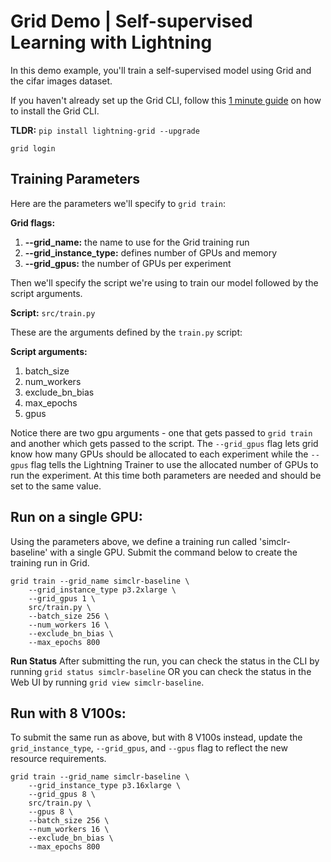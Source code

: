 # Grid Demo | Self-supervised Learning with Lightning
In this demo example, you'll train a self-supervised model using Grid and the cifar images dataset.

If you haven't already set up the Grid CLI, follow this [1 minute guide](https://app.gitbook.com/@grid-ai/s/grid-cli/start-here/typical-workflow-cli-user#step-0-install-the-grid-cli) on how to install the Grid CLI.

**TLDR:** 
`pip install lightning-grid --upgrade`

`grid login`

## Training Parameters
Here are the parameters we'll specify to `grid train`:

**Grid flags:**
1. **--grid_name:** the name to use for the Grid training run
2. **--grid_instance_type:** defines number of GPUs and memory
3. **--grid_gpus:** the number of GPUs per experiment

Then we'll specify the script we're using to train our model followed by the script arguments. 

**Script:** `src/train.py`

These are the arguments defined by the `train.py` script:

**Script arguments:**
1. batch_size
2. num_workers
3. exclude_bn_bias
4. max_epochs
5. gpus

Notice there are two gpu arguments - one that gets passed to `grid train` and another which gets passed to the script. The `--grid_gpus` flag lets grid know how many GPUs should be allocated to each experiment while the `--gpus` flag tells the Lightning Trainer to use the allocated number of GPUs to run the experiment. At this time both parameters are needed and should be set to the same value. 

## Run on a single GPU:
Using the parameters above, we define a training run called 'simclr-baseline' with a single GPU. Submit the command below to create the training run in Grid. 

```
grid train --grid_name simclr-baseline \
    --grid_instance_type p3.2xlarge \
    --grid_gpus 1 \
    src/train.py \
    --batch_size 256 \
    --num_workers 16 \
    --exclude_bn_bias \
    --max_epochs 800
```
**Run Status**
After submitting the run, you can check the status in the CLI by running `grid status simclr-baseline` OR you can check the status in the Web UI by running `grid view simclr-baseline`. 

## Run with 8 V100s:

To submit the same run as above, but with 8 V100s instead, update the `grid_instance_type`, `--grid_gpus`, and `--gpus` flag to reflect the new resource requirements. 

```
grid train --grid_name simclr-baseline \
    --grid_instance_type p3.16xlarge \
    --grid_gpus 8 \
    src/train.py \
    --gpus 8 \
    --batch_size 256 \
    --num_workers 16 \
    --exclude_bn_bias \
    --max_epochs 800
```
